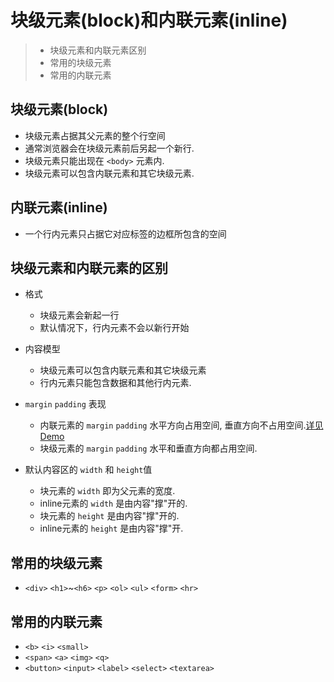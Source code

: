 # 块级元素(block)和内联元素(inline)

> * 块级元素和内联元素区别
> * 常用的块级元素
> * 常用的内联元素


## 块级元素(block)
* 块级元素占据其父元素的整个行空间
* 通常浏览器会在块级元素前后另起一个新行.
* 块级元素只能出现在 `<body>` 元素内. 
* 块级元素可以包含内联元素和其它块级元素. 


## 内联元素(inline)
* 一个行内元素只占据它对应标签的边框所包含的空间


## 块级元素和内联元素的区别

* 格式
    * 块级元素会新起一行
    * 默认情况下，行内元素不会以新行开始
    
* 内容模型
    * 块级元素可以包含内联元素和其它块级元素
    * 行内元素只能包含数据和其他行内元素.
    
* `margin` `padding` 表现
    * 内联元素的 `margin` `padding` 水平方向占用空间, 垂直方向不占用空间.[详见Demo](inline元素的margin_padding特性/README.md)
    * 块级元素的 `margin` `padding` 水平和垂直方向都占用空间.  

* 默认内容区的 `width` 和 `height`值
    * 块元素的 `width` 即为父元素的宽度.
    * inline元素的 `width` 是由内容"撑"开的.
    * 块元素的 `height` 是由内容"撑"开的.
    * inline元素的 `height` 是由内容"撑"开. 


## 常用的块级元素

* `<div>` `<h1>`~`<h6>` `<p>` `<ol>` `<ul>` `<form>` `<hr>` 


## 常用的内联元素
* `<b>` `<i>` `<small>`
* `<span>` `<a>` `<img>` `<q>`
* `<button>` `<input>` `<label>` `<select>` `<textarea>` 